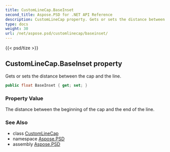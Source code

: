 ```yaml
---
title: CustomLineCap.BaseInset
second_title: Aspose.PSD for .NET API Reference
description: CustomLineCap property. Gets or sets the distance between the cap and the line
type: docs
weight: 30
url: /net/aspose.psd/customlinecap/baseinset/
---
```

{{< psd/tize >}}
## CustomLineCap.BaseInset property

Gets or sets the distance between the cap and the line.

```csharp
public float BaseInset { get; set; }
```

### Property Value

The distance between the beginning of the cap and the end of the line.

### See Also

* class [CustomLineCap](../)
* namespace [Aspose.PSD](../../../aspose.psd/)
* assembly [Aspose.PSD](../../../)



